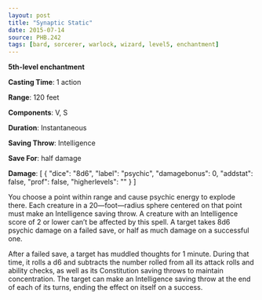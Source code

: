 ```yaml
---
layout: post
title: "Synaptic Static"
date: 2015-07-14
source: PHB.242
tags: [bard, sorcerer, warlock, wizard, level5, enchantment]
---
```


**5th-level enchantment**

**Casting Time**: 1 action

**Range**: 120 feet

**Components**: V, S

**Duration**: Instantaneous

**Saving Throw**: Intelligence

**Save For**: half damage

**Damage**: [ { "dice": "8d6", "label": "psychic", "damagebonus": 0, "addstat": false, "prof": false, "higherlevels": "" } ]

You choose a point within range and cause psychic energy to explode there. Each creature in a 20—foot—radius sphere centered on that point must make an Intelligence
saving throw. A creature with an Intelligence score of 2 or lower can’t be affected by this spell. A target takes 8d6 psychic damage on a failed save, or half as much
damage on a successful one.

After a failed save, a target has muddled thoughts for 1 minute. During that time, it rolls a d6 and subtracts the number rolled from all its attack rolls and ability
checks, as well as its Constitution saving throws to maintain concentration. The target can make an Intelligence saving throw at the end of each of its turns, ending
the effect on itself on a success.
